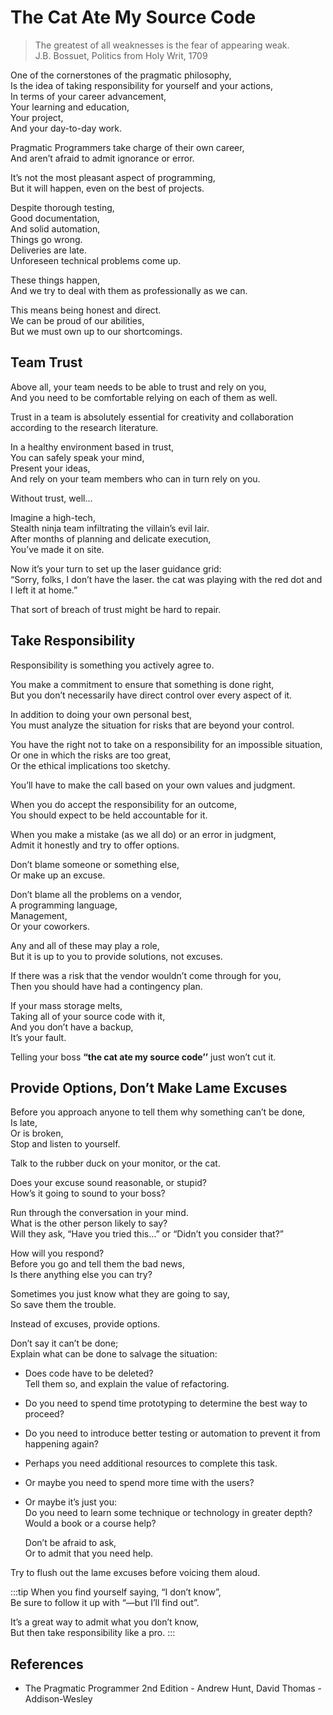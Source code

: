 # The Cat Ate My Source Code

> The greatest of all weaknesses is the fear of appearing weak.  
> J.B. Bossuet, Politics from Holy Writ, 1709

One of the cornerstones of the pragmatic philosophy,  
Is the idea of taking responsibility for yourself and your actions,  
In terms of your career advancement,  
Your learning and education,  
Your project,  
And your day-to-day work.

Pragmatic Programmers take charge of their own career,  
And aren’t afraid to admit ignorance or error.

It’s not the most pleasant aspect of programming,  
But it will happen, even on the best of projects.

Despite thorough testing,  
Good documentation,  
And solid automation,  
Things go wrong.  
Deliveries are late.  
Unforeseen technical problems come up.

These things happen,  
And we try to deal with them as professionally as we can.

This means being honest and direct.  
We can be proud of our abilities,  
But we must own up to our shortcomings.

## Team Trust

Above all, your team needs to be able to trust and rely on you,  
And you need to be comfortable relying on each of them as well.

Trust in a team is absolutely essential for creativity and collaboration according to the research literature.

In a healthy environment based in trust,  
You can safely speak your mind,  
Present your ideas,  
And rely on your team members who can in turn rely on you.

Without trust, well…

Imagine a high-tech,  
Stealth ninja team infiltrating the villain’s evil lair.  
After months of planning and delicate execution,  
You’ve made it on site.

Now it’s your turn to set up the laser guidance grid:  
“Sorry, folks, I don’t have the laser. the cat was playing with the red dot and I left it at home.”

That sort of breach of trust might be hard to repair.

## Take Responsibility

Responsibility is something you actively agree to.

You make a commitment to ensure that something is done right,  
But you don’t necessarily have direct control over every aspect of it.

In addition to doing your own personal best,  
You must analyze the situation for risks that are beyond your control.

You have the right not to take on a responsibility for an impossible situation,  
Or one in which the risks are too great,  
Or the ethical implications too sketchy.

You’ll have to make the call based on your own values and judgment.

When you do accept the responsibility for an outcome,  
You should expect to be held accountable for it.

When you make a mistake (as we all do) or an error in judgment,  
Admit it honestly and try to offer options.

Don’t blame someone or something else,  
Or make up an excuse.

Don’t blame all the problems on a vendor,  
A programming language,  
Management,  
Or your coworkers.

Any and all of these may play a role,  
But it is up to you to provide solutions, not excuses.

If there was a risk that the vendor wouldn’t come through for you,  
Then you should have had a contingency plan.

If your mass storage melts,  
Taking all of your source code with it,  
And you don’t have a backup,  
It’s your fault.

Telling your boss **“the cat ate my source code’’** just won’t cut it.

## Provide Options, Don’t Make Lame Excuses

Before you approach anyone to tell them why something can’t be done,  
Is late,  
Or is broken,  
Stop and listen to yourself.

Talk to the rubber duck on your monitor, or the cat.

Does your excuse sound reasonable, or stupid?  
How’s it going to sound to your boss?

Run through the conversation in your mind.  
What is the other person likely to say?  
Will they ask, “Have you tried this…” or “Didn’t you consider that?”

How will you respond?  
Before you go and tell them the bad news,  
Is there anything else you can try?

Sometimes you just know what they are going to say,  
So save them the trouble.

Instead of excuses, provide options.

Don’t say it can’t be done;  
Explain what can be done to salvage the situation:

- Does code have to be deleted?  
  Tell them so, and explain the value of refactoring.

- Do you need to spend time prototyping to determine the best way to proceed?

- Do you need to introduce better testing or automation to prevent it from happening again?

- Perhaps you need additional resources to complete this task.

- Or maybe you need to spend more time with the users?

- Or maybe it’s just you:  
  Do you need to learn some technique or technology in greater depth?  
  Would a book or a course help?

  Don’t be afraid to ask,  
  Or to admit that you need help.

Try to flush out the lame excuses before voicing them aloud.

:::tip
When you find yourself saying, “I don’t know”,  
Be sure to follow it up with “—but I’ll find out”.

It’s a great way to admit what you don’t know,  
But then take responsibility like a pro.
:::

## References

- The Pragmatic Programmer 2nd Edition - Andrew Hunt, David Thomas - Addison-Wesley
